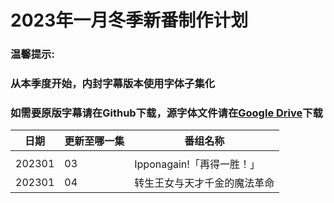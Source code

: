 # 2023年一月冬季新番制作计划

### 温馨提示:
### 从本季度开始，内封字幕版本使用字体子集化
### 如需要原版字幕请在Github下载，源字体文件请在[Google Drive](https://drive.google.com/drive/folders/1iypa6zAL0BJhom4-htpNNXLzyMMuB_xx?usp=sharing)下载


日期 | 更新至哪一集 | 番组名称 
---    | -------- | --- 
 | |  |  |
202301 | 03 | Ipponagain!「再得一胜！」
202301 | 04 | 转生王女与天才千金的魔法革命
